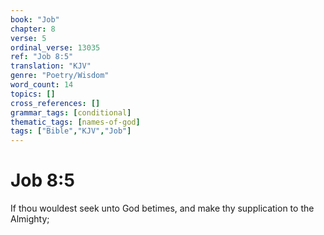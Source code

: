 ```yaml
---
book: "Job"
chapter: 8
verse: 5
ordinal_verse: 13035
ref: "Job 8:5"
translation: "KJV"
genre: "Poetry/Wisdom"
word_count: 14
topics: []
cross_references: []
grammar_tags: [conditional]
thematic_tags: [names-of-god]
tags: ["Bible","KJV","Job"]
---
```


# Job 8:5

If thou wouldest seek unto God betimes, and make thy supplication to the Almighty;
